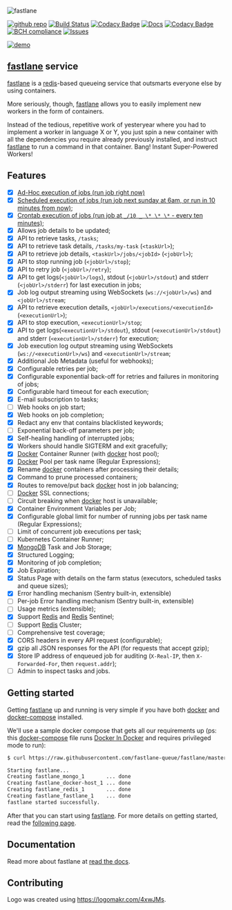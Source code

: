 ![fastlane](fastlane-logo.svg)

[![github repo](https://img.shields.io/badge/github-repo-blue.svg)](https://github.com/fastlane-queue/fastlane) [![Build Status](https://travis-ci.org/fastlane-queue/fastlane.svg?branch=master)](https://travis-ci.org/fastlane-queue/fastlane) [![Codacy Badge](https://api.codacy.com/project/badge/Coverage/55791f14727846f5a330f409ff4266c1)](https://www.codacy.com/app/fastlane-queue/fastlane?utm_source=github.com&amp;utm_medium=referral&amp;utm_content=fastlane-queue/fastlane&amp;utm_campaign=Badge_Coverage) [![Docs](https://readthedocs.org/projects/fastlane/badge/?version=latest)](https://fastlane.readthedocs.io/en/latest/?badge=latest) [![Codacy Badge](https://api.codacy.com/project/badge/Grade/55791f14727846f5a330f409ff4266c1)](https://www.codacy.com/app/fastlane-queue/fastlane?utm_source=github.com&utm_medium=referral&utm_content=fastlane-queue/fastlane&utm_campaign=Badge_Grade) [![BCH compliance](https://bettercodehub.com/edge/badge/fastlane-queue/fastlane?branch=master)](https://bettercodehub.com/results/fastlane-queue/fastlane) [![Issues](https://img.shields.io/github/issues/fastlane-queue/fastlane.svg)](https://github.com/fastlane-queue/fastlane/issues)

[![demo](https://asciinema.org/a/219455.svg)](https://asciinema.org/a/219455)

## [fastlane](https://github.com/fastlane-queue/fastlane) service

[fastlane](https://github.com/fastlane-queue/fastlane) is a [redis](https://redis.io/)-based queueing service that outsmarts everyone else by using containers.

More seriously, though, [fastlane](https://github.com/fastlane-queue/fastlane) allows you to easily implement new workers in the form of containers.

Instead of the tedious, repetitive work of yesteryear where you had to implement a worker in language X or Y, you just spin a new container with all the dependencies you require already previously installed, and instruct [fastlane](https://github.com/fastlane-queue/fastlane) to run a command in that container. Bang! Instant Super-Powered Workers!

## Features

-   [x]  [Ad-Hoc execution of jobs (run job right now)](tests/func/test_adhoc.py)
-   [x]  [Scheduled execution of jobs (run job next sunday at 6am, or run in 10 minutes from now)](tests/func/test_scheduled.py);
-   [x]  [Crontab execution of jobs (run job at `_/10 _ \* \* \*` - every ten minutes)](tests/func/test_cron.py);
-   [x]  Allows job details to be updated;
-   [x]  API to retrieve tasks, `/tasks`;
-   [x]  API to retrieve task details, `/tasks/my-task` (`<taskUrl>`);
-   [x]  API to retrieve job details, `<taskUrl>/jobs/<jobId>` (`<jobUrl>`);
-   [x]  API to stop running job (`<jobUrl>/stop`);
-   [x]  API to retry job (`<jobUrl>/retry`);
-   [x]  API to get logs(`<jobUrl>/logs`), stdout (`<jobUrl>/stdout`) and stderr (`<jobUrl>/stderr`) for last execution in jobs;
-   [x]  Job log output streaming using WebSockets (`ws://<jobUrl>/ws`) and `<jobUrl>/stream`;
-   [x]  API to retrieve execution details, `<jobUrl>/executions/<executionId>` (`<executionUrl>`);
-   [x]  API to stop execution, `<executionUrl>/stop`;
-   [x]  API to get logs(`<executionUrl>/stdout`), stdout (`<executionUrl>/stdout`) and stderr (`<executionUrl>/stderr`) for execution;
-   [x]  Job execution log output streaming using WebSockets (`ws://<executionUrl>/ws`) and `<executionUrl>/stream`;
-   [x]  Additional Job Metadata (useful for webhooks);
-   [x]  Configurable retries per job;
-   [x]  Configurable exponential back-off for retries and failures in monitoring of jobs;
-   [x]  Configurable hard timeout for each execution;
-   [x]  E-mail subscription to tasks;
-   [ ]  Web hooks on job start;
-   [x]  Web hooks on job completion;
-   [x]  Redact any env that contains blacklisted keywords;
-   [ ]  Exponential back-off parameters per job;
-   [x]  Self-healing handling of interrupted jobs;
-   [x]  Workers should handle SIGTERM and exit gracefully;
-   [x]  [Docker](https://docs.docker.com/) Container Runner (with [docker](https://docs.docker.com/) host pool);
-   [x]  [Docker](https://docs.docker.com/) Pool per task name (Regular Expressions);
-   [x]  Rename [docker](https://docs.docker.com/) containers after processing their details;
-   [x]  Command to prune processed containers;
-   [x]  Routes to remove/put back [docker](https://docs.docker.com/) host in job balancing;
-   [ ]  [Docker](https://docs.docker.com/) SSL connections;
-   [ ]  Circuit breaking when [docker](https://docs.docker.com/) host is unavailable;
-   [x]  Container Environment Variables per Job;
-   [x]  Configurable global limit for number of running jobs per task name (Regular Expressions);
-   [ ]  Limit of concurrent job executions per task;
-   [ ]  Kubernetes Container Runner;
-   [x]  [MongoDB](https://www.mongodb.com/) Task and Job Storage;
-   [x]  Structured Logging;
-   [x]  Monitoring of job completion;
-   [x]  Job Expiration;
-   [x]  Status Page with details on the farm status (executors, scheduled tasks and queue sizes);
-   [x]  Error handling mechanism (Sentry built-in, extensible)
-   [ ]  Per-job Error handling mechanism (Sentry built-in, extensible)
-   [ ]  Usage metrics (extensible);
-   [x]  Support [Redis](https://redis.io/) and [Redis](https://redis.io/) Sentinel;
-   [ ]  Support [Redis](https://redis.io/) Cluster;
-   [ ]  Comprehensive test coverage;
-   [x]  CORS headers in every API request (configurable);
-   [x]  gzip all JSON responses for the API (for requests that accept gzip);
-   [x]  Store IP address of enqueued job for auditing (`X-Real-IP`, then `X-Forwarded-For`, then `request.addr`);
-   [ ]  Admin to inspect tasks and jobs.

## Getting started

Getting [fastlane](https://github.com/fastlane-queue/fastlane) up and running is very simple if you have both [docker](https://docs.docker.com/) and [docker-compose](https://docs.docker.com/compose/) installed.

We'll use a sample docker compose that gets all our requirements up (ps: this [docker-compose](https://docs.docker.com/compose/) file runs [Docker In Docker](https://hub.docker.com/_/docker/) and requires privileged mode to run):

```bash
$ curl https://raw.githubusercontent.com/fastlane-queue/fastlane/master/docker-compose-sample.yml | docker-compose -f - up -d

Starting fastlane...
Creating fastlane_mongo_1       ... done
Creating fastlane_docker-host_1 ... done
Creating fastlane_redis_1       ... done
Creating fastlane_fastlane_1    ... done
fastlane started successfully.
```

After that you can start using [fastlane](https://github.com/fastlane-queue/fastlane). For more details on getting started, read the [following page](https://fastlane.readthedocs.io/en/latest/getting-started/).

## Documentation

Read more about fastlane at [read the docs](https://fastlane.readthedocs.io/en/latest/).
 
## Contributing

Logo was created using <https://logomakr.com/4xwJMs>.
